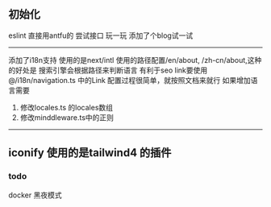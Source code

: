 ## 初始化

eslint 直接用antfu的
尝试接口 玩一玩
添加了个blog试一试

---

添加了i18n支持 使用的是next/intl
使用的路径配置/en/about, /zh-cn/about,这种的好处是 搜索引擎会根据路径来判断语言 有利于seo
link要使用@/i18n/navigation.ts 中的Link
配置过程很简单，就按照文档来就行
如果增加语言需要
1. 修改locales.ts 的locales数组
2. 修改minddleware.ts中的正则

---
iconify 使用的是tailwind4 的插件
---

### todo
docker
黑夜模式
